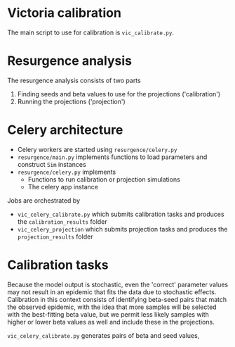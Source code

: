 # Victoria calibration

The main script to use for calibration is `vic_calibrate.py`.

# Resurgence analysis

The resurgence analysis consists of two parts

1. Finding seeds and beta values to use for the projections ('calibration')
2. Running the projections ('projection')

# Celery architecture

- Celery workers are started using `resurgence/celery.py`
- `resurgence/main.py` implements functions to load parameters and construct `Sim` instances
- `resurgence/celery.py` implements 
    - Functions to run calibration or projection simulations
    - The celery app instance

Jobs are orchestrated by

- `vic_celery_calibrate.py` which submits calibration tasks and produces the `calibration_results` folder
- `vic_celery_projection` which submits projection tasks and produces the `projection_results` folder

# Calibration tasks

Because the model output is stochastic, even the 'correct' parameter values may not result in an epidemic that fits the data due to stochastic effects. Calibration in this context consists of identifying beta-seed pairs that match the observed epidemic, with the idea that more samples will be selected with the best-fitting beta value, but we permit less likely samples with higher or lower beta values as well and include these in the projections. 

`vic_celery_calibrate.py` generates pairs of beta and seed values, 
 